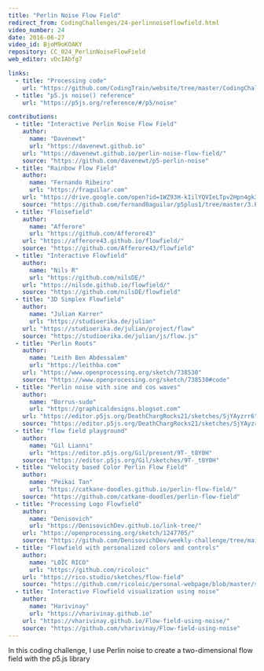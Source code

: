 ```yaml
---
title: "Perlin Noise Flow Field"
redirect_from: CodingChallenges/24-perlinnoiseflowfield.html
video_number: 24
date: 2016-06-27
video_id: BjoM9oKOAKY
repository: CC_024_PerlinNoiseFlowField
web_editor: vDcIAbfg7

links:
  - title: "Processing code"
    url: "https://github.com/CodingTrain/website/tree/master/CodingChallenges/CC_024_PerlinNoiseFlowField_Processing"
  - title: "p5.js noise() reference"
    url: "https://p5js.org/reference/#/p5/noise"

contributions:
  - title: "Interactive Perlin Noise Flow Field"
    author:
      name: "Davenewt"
      url: "https://davenewt.github.io"
    url: "https://davenewt.github.io/perlin-noise-flow-field/"
    source: "https://github.com/davenewt/p5-perlin-noise"
  - title: "Rainbow Flow Field"
    author:
      name: "Fernando Ribeiro"
      url: "https://fraguilar.com"
    url: "https://drive.google.com/open?id=1WZ93H-kIilYQVIeLTpv2Hpn4gk36xaTS"
    source: "https://github.com/fernand0aguilar/p5plus1/tree/master/3.Projects/06.RainbowFlowField"
  - title: "Floisefield"
    author:
      name: "Afferore"
      url: "https://github.com/Afferore43"
    url: "https://afferore43.github.io/flowfield/"
    source: "https://github.com/Afferore43/flowfield"
  - title: "Interactive Flowfield"
    author:
      name: "Nils R"
      url: "https://github.com/nilsDE/"
    url: "https://nilsde.github.io/flowfield/"
    source: "https://github.com/nilsDE/flowfield"
  - title: "3D Simplex Flowfield"
    author:
      name: "Julian Karrer"
      url: "https://studioerika.de/julian"
    url: "https://studioerika.de/julian/project/flow"
    source: "https://studioerika.de/julian/js/flow.js"
  - title: "Perlin Roots"
    author:
      name: "Leith Ben Abdessalem"
      url: "https://leithba.com"
    url: "https://www.openprocessing.org/sketch/738530"
    source: "https://www.openprocessing.org/sketch/738530#code"
  - title: "Perlin noise with sine and cos waves"
    author:
      name: "Borrus-sudo"
      url: "https://graphicaldesigns.blogsot.com"
    url: "https://editor.p5js.org/DeathChargRocks21/sketches/SjYAyzrr6"
    source: "https://editor.p5js.org/DeathChargRocks21/sketches/SjYAyzrr6"
  - title: "flow field playground"
    author:
      name: "Gil Lianni"
      url: "https://editor.p5js.org/Gil/present/9T-_t8Y0H"
    source: "https://editor.p5js.org/Gil/sketches/9T-_t8Y0H"
  - title: "Velocity based Color Perlin Flow Field"
    author:
      name: "Peikai Tan"
      url: "https://catkane-doodles.github.io/perlin-flow-field/"
    source: "https://github.com/catkane-doodles/perlin-flow-field"
  - title: "Processing Logo Flowfield"
    author:
      name: "Denisovich"
      url: "https://DenisovichDev.github.io/link-tree/"
    url: "https://openprocessing.org/sketch/1247705/"
    source: "https://github.com/DenisovichDev/weekly-challenge/tree/main/p5logo"
  - title: "Flowfield with personalized colors and controls"
    author:
      name: "LOÏC RICO"
      url: "https://github.com/ricoloic"
    url: "https://rico.studio/sketches/flow-field"
    source: "https://github.com/ricoloic/personal-webpage/blob/master/src/routes/sketches/flow-field/FlowField.jsx"
  - title: "Interactive Flowfield visualization using noise"
    author:
      name: "Harivinay"
      url: "https://vharivinay.github.io"
    url: "https://vharivinay.github.io/Flow-field-using-noise/"
    source: "https://github.com/vharivinay/Flow-field-using-noise"
---
```


In this coding challenge, I use Perlin noise to create a two-dimensional flow field with the p5.js library
